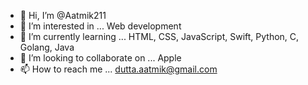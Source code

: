 - 👋 Hi, I’m @Aatmik211
- 👀 I’m interested in ... Web development
- 🌱 I’m currently learning ... HTML, CSS, JavaScript, Swift, Python, C, Golang, Java
- 💞️ I’m looking to collaborate on ... Apple
- 📫 How to reach me ... dutta.aatmik@gmail.com

<!---
Aatmik211/Aatmik211 is a ✨ special ✨ repository because its `README.md` (this file) appears on your GitHub profile.
You can click the Preview link to take a look at your changes.
--->
